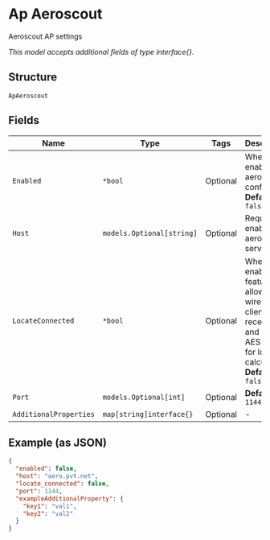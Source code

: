 
# Ap Aeroscout

Aeroscout AP settings

*This model accepts additional fields of type interface{}.*

## Structure

`ApAeroscout`

## Fields

| Name | Type | Tags | Description |
|  --- | --- | --- | --- |
| `Enabled` | `*bool` | Optional | Whether to enable aeroscout config<br>**Default**: `false` |
| `Host` | `models.Optional[string]` | Optional | Required if enabled, aeroscout server host |
| `LocateConnected` | `*bool` | Optional | Whether to enable the feature to allow wireless clients data received and sent to AES server for location calculation<br>**Default**: `false` |
| `Port` | `models.Optional[int]` | Optional | **Default**: `1144` |
| `AdditionalProperties` | `map[string]interface{}` | Optional | - |

## Example (as JSON)

```json
{
  "enabled": false,
  "host": "aero.pvt.net",
  "locate_connected": false,
  "port": 1144,
  "exampleAdditionalProperty": {
    "key1": "val1",
    "key2": "val2"
  }
}
```

